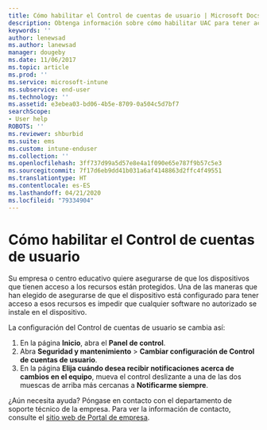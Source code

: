 ```yaml
---
title: Cómo habilitar el Control de cuentas de usuario | Microsoft Docs
description: Obtenga información sobre cómo habilitar UAC para tener acceso a los recursos de la empresa.
keywords: ''
author: lenewsad
ms.author: lanewsad
manager: dougeby
ms.date: 11/06/2017
ms.topic: article
ms.prod: ''
ms.service: microsoft-intune
ms.subservice: end-user
ms.technology: ''
ms.assetid: e3ebea03-bd06-4b5e-8709-0a504c5d7bf7
searchScope:
- User help
ROBOTS: ''
ms.reviewer: shburbid
ms.suite: ems
ms.custom: intune-enduser
ms.collection: ''
ms.openlocfilehash: 3ff737d99a5d57e8e4a1f090e65e787f9b57c5e3
ms.sourcegitcommit: 7f17d6eb9dd41b031a6af4148863d2ffc4f49551
ms.translationtype: HT
ms.contentlocale: es-ES
ms.lasthandoff: 04/21/2020
ms.locfileid: "79334904"
---
```

# <a name="how-to-enable-user-access-control"></a>Cómo habilitar el Control de cuentas de usuario

Su empresa o centro educativo quiere asegurarse de que los dispositivos que tienen acceso a los recursos están protegidos. Una de las maneras que han elegido de asegurarse de que el dispositivo está configurado para tener acceso a esos recursos es impedir que cualquier software no autorizado se instale en el dispositivo.

La configuración del Control de cuentas de usuario se cambia así:

1. En la página **Inicio**, abra el **Panel de control**.
2. Abra **Seguridad y mantenimiento** > **Cambiar configuración de Control de cuentas de usuario**.
3. En la página **Elija cuándo desea recibir notificaciones acerca de cambios en el equipo**, mueva el control deslizante a una de las dos muescas de arriba más cercanas a **Notificarme siempre**.

¿Aún necesita ayuda? Póngase en contacto con el departamento de soporte técnico de la empresa. Para ver la información de contacto, consulte el [sitio web de Portal de empresa](https://go.microsoft.com/fwlink/?linkid=2010980).
